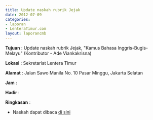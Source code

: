 ```yaml
---
title: Update naskah rubrik Jejak
date: 2012-07-09
categories:
- laporan
- LenteraTimur.com
layout: laporancmb
---
```



**Tujuan** : Update naskah rubrik Jejak, "Kamus Bahasa Inggris-Bugis-Melayu" (Kontributor - Ade Viankakrisna)

**Lokasi** : Sekretariat Lentera Timur 

**Alamat** : Jalan Sawo Manila No. 10 Pasar Minggu, Jakarta Selatan

**Jam** : 

**Hadir** :  


**Ringkasan** : 
* Naskah dapat dibaca [di sini](http://www.lenteratimur.com/2012/07/kamus-bahasa-inggris-bugis-melayu/)
